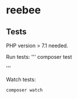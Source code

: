 # reebee

## Tests

PHP version > 7.1 needed. 

Run tests:
'''
composer test

'''

Watch tests:
```
composer watch
```
